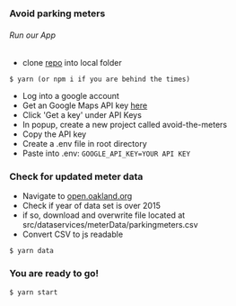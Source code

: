 ### Avoid parking meters

###### Run our App
* clone [repo](https://github.com/nodatall/avoid-the-meters) into local folder
```
$ yarn (or npm i if you are behind the times)
```
* Log into a google account
* Get an Google Maps API key [here](https://developers.google.com/maps/documentation/roads/get-api-key)
* Click 'Get a key' under API Keys
* In popup, create a new project called avoid-the-meters
* Copy the API key
* Create a .env file in root directory
* Paste into .env:
`
GOOGLE_API_KEY=YOUR API KEY
`

### Check for updated meter data
* Navigate to [open.oakland.org](http://data.openoakland.org/dataset/parking-meters/resource/abcb59e0-2d26-4180-a436-609a6044ef27)
* Check if year of data set is over 2015
* if so, download and overwrite file located at src/dataservices/meterData/parkingmeters.csv
* Convert CSV to js readable
```
$ yarn data
```

### You are ready to go!
```
$ yarn start
```
